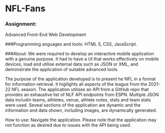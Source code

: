 # NFL-Fans

### Assignment: 
Advanced Front-End Web Development

###Programming anguages and tools: 
HTML 5, CSS, JavaScript.

###About:
We were required to develop an interactive mobile application with a genuine purpose. It had to have a UI that works effectively on mobile devices, load and utilise external data such as JSON or XML, and demonstrate the application of suitable advanced tools.

The purpose of the application developed is to present he NFL in a format for information retrieval. It higilights all aspects of the league from the 2021-22 NFL season. The application utilises an API from a GitHub repo that provides an exhaustive list of NLF API endpoints from ESPN. Multiple JSON data includin teams, athletes, venue, athlete notes, stats and team stats were used. Seveal sections of the application are dynamic and the information and data shown, including images, are dynamically generated.

How to use: Navigate the application.
Please note that the application may not function as desired due to issues with the API being used.
